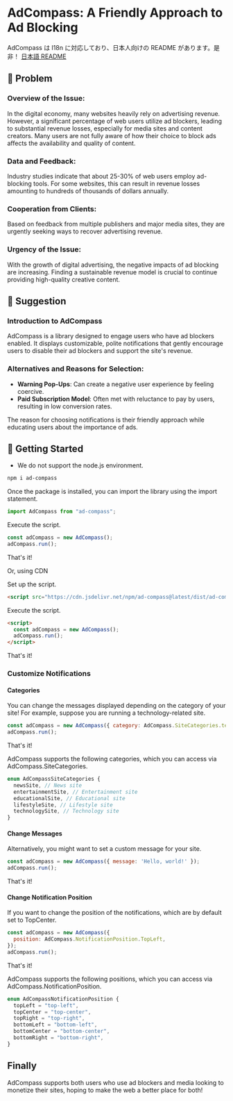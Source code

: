# AdCompass: A Friendly Approach to Ad Blocking

AdCompass は I18n に対応しており、日本人向けの README があります。是非！
<a href="./docs/ja/README.md">日本語 README</a>

## 👀 Problem

### Overview of the Issue:

In the digital economy, many websites heavily rely on advertising revenue. However, a significant percentage of web users utilize ad blockers, leading to substantial revenue losses, especially for media sites and content creators. Many users are not fully aware of how their choice to block ads affects the availability and quality of content.

### Data and Feedback:

Industry studies indicate that about 25-30% of web users employ ad-blocking tools. For some websites, this can result in revenue losses amounting to hundreds of thousands of dollars annually.

### Cooperation from Clients:

Based on feedback from multiple publishers and major media sites, they are urgently seeking ways to recover advertising revenue.

### Urgency of the Issue:

With the growth of digital advertising, the negative impacts of ad blocking are increasing. Finding a sustainable revenue model is crucial to continue providing high-quality creative content.

## 💭 Suggestion

### Introduction to AdCompass

AdCompass is a library designed to engage users who have ad blockers enabled. It displays customizable, polite notifications that gently encourage users to disable their ad blockers and support the site's revenue.

### **Alternatives and Reasons for Selection**:

- **Warning Pop-Ups**: Can create a negative user experience by feeling coercive.
- **Paid Subscription Model**: Often met with reluctance to pay by users, resulting in low conversion rates.

The reason for choosing notifications is their friendly approach while educating users about the importance of ads.

## 🚀 Getting Started

- We do not support the node.js environment.

```bash
npm i ad-compass
```

Once the package is installed, you can import the library using the import statement.

```javascript
import AdCompass from "ad-compass";
```

Execute the script.

```javascript
const adCompass = new AdCompass();
adCompass.run();
```

That's it!

Or, using CDN

Set up the script.

```html
<script src="https://cdn.jsdelivr.net/npm/ad-compass@latest/dist/ad-compass.umd.js"></script>
```

Execute the script.

```html
<script>
  const adCompass = new AdCompass();
  adCompass.run();
</script>
```

That's it!

### Customize Notifications

#### Categories

You can change the messages displayed depending on the category of your site!
For example, suppose you are running a technology-related site.

```javascript
const adCompass = new AdCompass({ category: AdCompass.SiteCategories.technologySite });
adCompass.run();
```

That's it!

AdCompass supports the following categories, which you can access via AdCompass.SiteCategories.

```typescript
enum AdCompassSiteCategories {
  newsSite, // News site
  entertainmentSite, // Entertainment site
  educationalSite, // Educational site
  lifestyleSite, // Lifestyle site
  technologySite, // Technology site
}
```

#### Change Messages

Alternatively, you might want to set a custom message for your site.

```javascript
const adCompass = new AdCompass({ message: 'Hello, world!' });
adCompass.run();
```

That's it!

#### Change Notification Position

If you want to change the position of the notifications, which are by default set to TopCenter.

```javascript
const adCompass = new AdCompass({
  position: AdCompass.NotificationPosition.TopLeft,
});
adCompass.run();
```

That's it!

AdCompass supports the following positions, which you can access via AdCompass.NotificationPosition.

```typescript
enum AdCompassNotificationPosition {
  topLeft = "top-left",
  topCenter = "top-center",
  topRight = "top-right",
  bottomLeft = "bottom-left",
  bottomCenter = "bottom-center",
  bottomRight = "bottom-right",
}
```

## Finally

AdCompass supports both users who use ad blockers and media looking to monetize their sites, hoping to make the web a better place for both!
